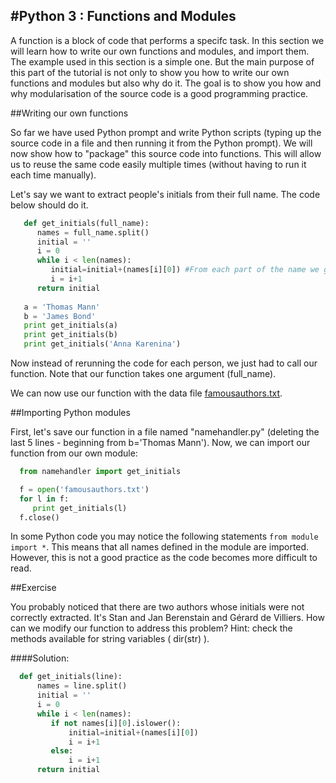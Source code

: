 #Python 3 : Functions and Modules
-----------------------

A function is a block of code that performs a specifc task. In this section we
will learn how to write our own functions and modules, and import them. The example used in this section is a simple one. But the main purpose of this part of the tutorial is not only to show you how to write our own functions and modules but also why do it. The goal is to show you how and why modularisation of the source code is a good programming practice.

##Writing our own functions

So far we have used Python prompt and write Python scripts (typing up the source code in a file and then running it from the Python prompt). We will now show how to "package" this source code into functions. This will allow us to reuse the same code easily multiple times (without having to run it each time manually).

Let's say we want to extract people's initials from their full name. The code below should do it.

```python
   def get_initials(full_name):
      names = full_name.split() 
      initial = ''
      i = 0
      while i < len(names):
         initial=initial+(names[i][0]) #From each part of the name we get the first letter
         i = i+1
      return initial
   
   a = 'Thomas Mann'
   b = 'James Bond'
   print get_initials(a)
   print get_initials(b)
   print get_initials('Anna Karenina')
```

Now instead of rerunning the code for each person, we just had to call our function. Note that our function takes one argument (full_name). 

We can now use our function with the data file [famousauthors.txt](famousauthors.txt).

##Importing Python modules

First, let's save our function in a file named "namehandler.py" (deleting the last 5 lines - beginning from b='Thomas Mann'). Now, we can import our function from our own module:

```python
  from namehandler import get_initials

  f = open('famousauthors.txt')
  for l in f:
     print get_initials(l)
  f.close()
```

In some Python code you may notice the following statements `from module import *`. This means that all names defined in the module are imported. However, this is not a good practice as the code becomes more difficult to read. 


##Exercise

You probably noticed that there are two authors whose initials were not correctly extracted. It's Stan and Jan Berenstain and Gérard de Villiers. How can we modify our function to address this problem? Hint: check the methods available for string variables ( dir(str) ).


####Solution:

```python
  def get_initials(line):
      names = line.split()
      initial = ''
      i = 0
      while i < len(names):
         if not names[i][0].islower():
             initial=initial+(names[i][0])
             i = i+1
         else:
             i = i+1
      return initial
```
